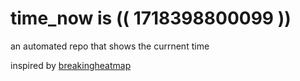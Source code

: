 # time_now is (( 1718398800099 ))

an automated repo that shows the currnent time

inspired by [breakingheatmap](https://github.com/breakingheatmap/breakingheatmap)